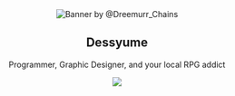 <div align="center">
	<img src="https://codeberg.org/Dessyume/.profile/raw/branch/main/Banner.png" title="Banner by @Dreemurr_Chains" />
	<h2>Dessyume</h2>
	<p>Programmer, Graphic Designer, and your local RPG addict</p>
	<img src="https://skillicons.dev/icons?i=vscode,figma,ts,scss,nuxt" />
</div>